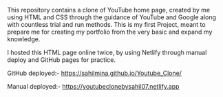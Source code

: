 This repository contains a clone of YouTube home page, created by me using HTML and CSS through the guidance of YouTube and Google along with countless trial and run methods. This is my first Project, meant to prepare me for creating my portfolio from the very basic and expand my knowledge.

I hosted this HTML page online twice, by using Netlify through manual deploy and GitHub pages for practice.

GitHub deployed:- https://sahilmina.github.io/Youtube_Clone/

Manual deployed:- https://youtubeclonebysahil07.netlify.app

